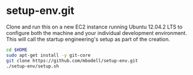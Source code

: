 setup-env.git
=============
Clone and run this on a new EC2 instance running Ubuntu 12.04.2 LTS to
configure both the machine and your individual development environment.
This will call the startup engineering's setup as part of the creation.

```sh
cd $HOME
sudo apt-get install -y git-core
git clone https://github.com/mbodell/setup-env.git
./setup-env/setup.sh   
```
